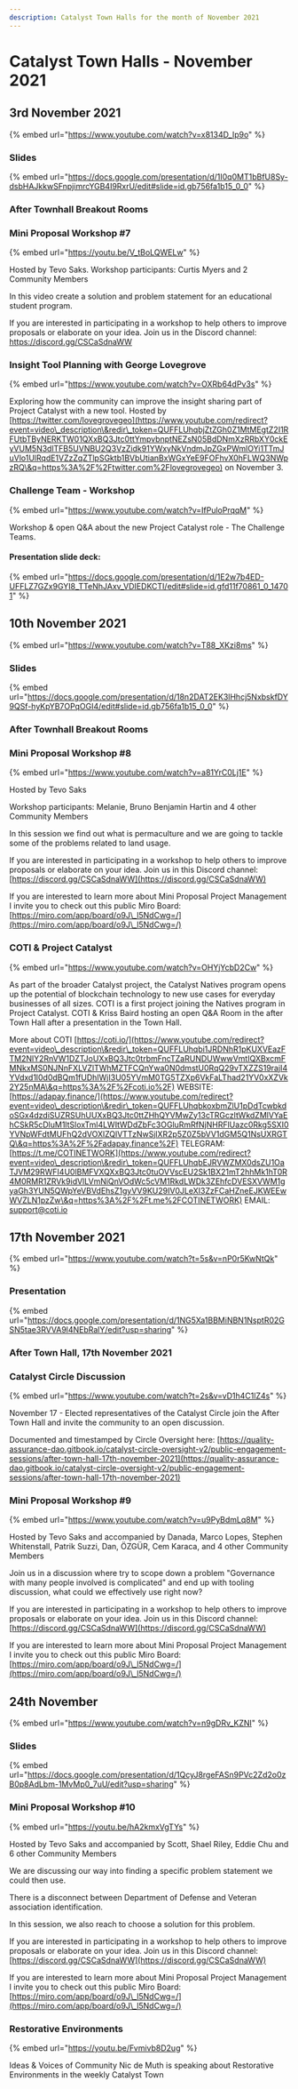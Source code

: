 ```yaml
---
description: Catalyst Town Halls for the month of November 2021
---
```


# Catalyst Town Halls - November 2021

## 3rd November 2021

{% embed url="https://www.youtube.com/watch?v=x8134D_Ip9o" %}

### Slides

{% embed url="https://docs.google.com/presentation/d/1I0q0MT1bBfU8Sy-dsbHAJkkwSFnpjimrcYGB4I9RxrU/edit#slide=id.gb756fa1b15_0_0" %}

### After Townhall Breakout Rooms

### Mini Proposal Workshop #7

{% embed url="https://youtu.be/V_tBoLQWELw" %}

Hosted by Tevo Saks. Workshop participants: Curtis Myers and 2 Community Members

In this video create a solution and problem statement for an educational student program.

If you are interested in participating in a workshop to help others to improve proposals or elaborate on your idea. Join us in the Discord channel: https://discord.gg/CSCaSdnaWW

### Insight Tool Planning with George Lovegrove

{% embed url="https://www.youtube.com/watch?v=OXRb64dPv3s" %}

Exploring how the community can improve the insight sharing part of Project Catalyst with a new tool. Hosted by [https://twitter.com/lovegrovegeo](https://www.youtube.com/redirect?event=video\_description\&redir\_token=QUFFLUhqbjZtZGh0Z1MtMEgtZ2I1RFUtbTByNERKTW01QXxBQ3Jtc0ttYmpvbnptNEZsN05BdDNmXzRRbXY0ckEyVUM5N3dlTFB5UVNBU2Q3VzZidk91YWxyNkVndmJpZGxPWmlOYi1TTmJuVlo1UlRqdE1VZzZqZTlpSGktb1BVbUtianBxWGxYeE9FOFhvX0hFLWQ3NWpzRQ\&q=https%3A%2F%2Ftwitter.com%2Flovegrovegeo) on November 3.

### Challenge Team - Workshop

{% embed url="https://www.youtube.com/watch?v=IfPuloPrqqM" %}

Workshop & open Q\&A about the new Project Catalyst role - The Challenge Teams.

#### Presentation slide deck:

{% embed url="https://docs.google.com/presentation/d/1E2w7b4ED-UFFLZ7GZx9GYI8_TTeNhJAxv_VDIEDKCTI/edit#slide=id.gfd11f70861_0_14701" %}

## 10th November 2021

{% embed url="https://www.youtube.com/watch?v=T88_XKzi8ms" %}

### Slides

{% embed url="https://docs.google.com/presentation/d/18n2DAT2EK3lHhcj5NxbskfDY9QSf-hyKpYB7OPqOGI4/edit#slide=id.gb756fa1b15_0_0" %}

### After Townhall Breakout Rooms

### Mini Proposal Workshop #8

{% embed url="https://www.youtube.com/watch?v=a81YrC0Lj1E" %}

Hosted by Tevo Saks

Workshop participants: Melanie, Bruno Benjamin Hartin and 4 other Community Members

In this session we find out what is permaculture and we are going to tackle some of the problems related to land usage.

If you are interested in participating in a workshop to help others to improve proposals or elaborate on your idea. Join us in this Discord channel: [https://discord.gg/CSCaSdnaWW](https://discord.gg/CSCaSdnaWW)

If you are interested to learn more about Mini Proposal Project Management I invite you to check out this public Miro Board: [https://miro.com/app/board/o9J\_l5NdCwg=/](https://miro.com/app/board/o9J\_l5NdCwg=/)

### COTI & Project Catalyst

{% embed url="https://www.youtube.com/watch?v=OHYjYcbD2Cw" %}

As part of the broader Catalyst project, the Catalyst Natives program opens up the potential of blockchain technology to new use cases for everyday businesses of all sizes. COTI is a first project joining the Natives program in Project Catalyst. COTI & Kriss Baird hosting an open Q\&A Room in the after Town Hall after a presentation in the Town Hall.

More about COTI [https://coti.io/](https://www.youtube.com/redirect?event=video\_description\&redir\_token=QUFFLUhqbi1JRDNhR1pKUXVEazFTM2NlY2RnVW1DZTJoUXxBQ3Jtc0trbmFncTZaRUNDUWwwVmtIQXBxcmFMNkxMS0NJNnFXLVZlTWhMZTFCQnYwa0N0dmstU0RqQ29vTXZZS19rajI4YVdxd1l0d0dBQm1fUDhIWjI3U05YVmM0TG5TZXp6VkFaLThad21YV0xXZVk2Y25nMA\&q=https%3A%2F%2Fcoti.io%2F) WEBSITE: [https://adapay.finance/](https://www.youtube.com/redirect?event=video\_description\&redir\_token=QUFFLUhqbkoxbmZlU1pDdTcwbkdoSGx4dzdiSUZRSUhUUXxBQ3Jtc0ttZHhQYVMwZy13cTRGczltWkdZMlVYaEhCSkR5cDluM1ltSloxTml4LWItWDdZbFc3OGluRmRfNjNHRFlUazc0Rkg5SXI0YVNpWFdtMUFhQ2dVOXlZQlVTTzNwSjlXR2p5Z0Z5bVV1dGM5Q1NsUXRGTQ\&q=https%3A%2F%2Fadapay.finance%2F) TELEGRAM: [https://t.me/COTINETWORK](https://www.youtube.com/redirect?event=video\_description\&redir\_token=QUFFLUhqbEJRVWZMX0dsZU1OaTJVM29RWFI4U0lBMFVXQXxBQ3Jtc0tuOVVscEU2Sk1BX21mT2hhMk1hT0R4M0RMR1ZRVk9idVlLVmNiQnVOdWc5cVM1RkdLWDk3ZEhfcDVESXVWM1gyaGh3YUN5QWpYeVBVdEhsZ1gyVV9KU29IV0JLeXI3ZzFCaHZneEJKWEEwWVZLN1pzZw\&q=https%3A%2F%2Ft.me%2FCOTINETWORK) EMAIL: support@coti.io

## 17th November 2021

{% embed url="https://www.youtube.com/watch?t=5s&v=nP0r5KwNtQk" %}

### Presentation

{% embed url="https://docs.google.com/presentation/d/1NG5Xa1BBMiNBN1NsptR02GSN5tae3RVVA9l4NEbRalY/edit?usp=sharing" %}

### After Town Hall, 17th November 2021

### Catalyst Circle Discussion

{% embed url="https://www.youtube.com/watch?t=2s&v=vD1h4C1lZ4s" %}

November 17 - Elected representatives of the Catalyst Circle join the After Town Hall and invite the community to an open discussion.

Documented and timestamped by Circle Oversight here: [https://quality-assurance-dao.gitbook.io/catalyst-circle-oversight-v2/public-engagement-sessions/after-town-hall-17th-november-2021](https://quality-assurance-dao.gitbook.io/catalyst-circle-oversight-v2/public-engagement-sessions/after-town-hall-17th-november-2021)

### Mini Proposal Workshop #9

{% embed url="https://www.youtube.com/watch?v=u9PyBdmLq8M" %}

Hosted by Tevo Saks and accompanied by Danada, Marco Lopes, Stephen Whitenstall, Patrik Suzzi, Dan, ÖZGÜR, Cem Karaca, and 4 other Community Members

Join us in a discussion where try to scope down a problem "Governance with many people involved is complicated" and end up with tooling discussion, what could we effectively use right now?

If you are interested in participating in a workshop to help others to improve proposals or elaborate on your idea. Join us in this Discord channel: [https://discord.gg/CSCaSdnaWW](https://discord.gg/CSCaSdnaWW)

If you are interested to learn more about Mini Proposal Project Management I invite you to check out this public Miro Board: [https://miro.com/app/board/o9J\_l5NdCwg=/](https://miro.com/app/board/o9J\_l5NdCwg=/)

## 24th November

{% embed url="https://www.youtube.com/watch?v=n9gDRv_KZNI" %}

### Slides

{% embed url="https://docs.google.com/presentation/d/1QcyJ8rgeFASn9PVc2Zd2o0zB0p8AdLbm-1MvMp0_7uU/edit?usp=sharing" %}

### Mini Proposal Workshop #10

{% embed url="https://youtu.be/hA2kmxVgTYs" %}

Hosted by Tevo Saks and accompanied by Scott, Shael Riley, Eddie Chu and 6 other Community Members

We are discussing our way into finding a specific problem statement we could then use.

There is a disconnect between Department of Defense and Veteran association identification.

In this session, we also reach to choose a solution for this problem.

If you are interested in participating in a workshop to help others to improve proposals or elaborate on your idea. Join us in this Discord channel: [https://discord.gg/CSCaSdnaWW](https://discord.gg/CSCaSdnaWW)

If you are interested to learn more about Mini Proposal Project Management I invite you to check out this public Miro Board: [https://miro.com/app/board/o9J\_l5NdCwg=/](https://miro.com/app/board/o9J\_l5NdCwg=/)

### Restorative Environments

{% embed url="https://youtu.be/Fvmivb8D2ug" %}

Ideas & Voices of Community Nic de Muth is speaking about Restorative Environments in the weekly Catalyst Town
